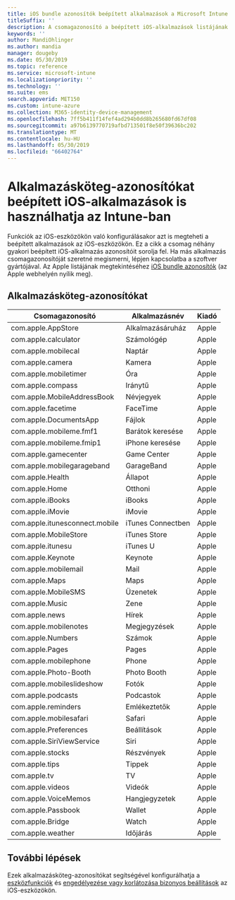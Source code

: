 ```yaml
---
title: iOS bundle azonosítók beépített alkalmazások a Microsoft Intune – Azure |} A Microsoft Docs
titleSuffix: ''
description: A csomagazonosító a beépített iOS-alkalmazások listájának megtekintéséhez. Ezek alkalmazásköteg-azonosítókat használni, hogy kifejezetten engedélyezzék az eszközkonfigurációs profilok alkalmazásokat és szabályzatokat a Microsoft Intune-ban.
keywords: ''
author: MandiOhlinger
ms.author: mandia
manager: dougeby
ms.date: 05/30/2019
ms.topic: reference
ms.service: microsoft-intune
ms.localizationpriority: ''
ms.technology: ''
ms.suite: ems
search.appverid: MET150
ms.custom: intune-azure
ms.collection: M365-identity-device-management
ms.openlocfilehash: 7ff5b411f14fef4ad294b0dd8b265680fd67df08
ms.sourcegitcommit: a97b6139770719afbd713501f8e50f39636bc202
ms.translationtype: MT
ms.contentlocale: hu-HU
ms.lasthandoff: 05/30/2019
ms.locfileid: "66402764"
---
```

# <a name="bundle-ids-for-built-in-ios-apps-you-can-use-in-intune"></a>Alkalmazásköteg-azonosítókat beépített iOS-alkalmazások is használhatja az Intune-ban

Funkciók az iOS-eszközökön való konfigurálásakor azt is megteheti a beépített alkalmazások az iOS-eszközökön. Ez a cikk a csomag néhány gyakori beépített iOS-alkalmazás azonosítóit sorolja fel. Ha más alkalmazás csomagazonosítóját szeretné megismerni, lépjen kapcsolatba a szoftver gyártójával. Az Apple listájának megtekintéséhez [iOS bundle azonosítók](https://support.apple.com/guide/mdm/ios-bundle-ids-mdm90f60c1ce/web) (az Apple webhelyén nyílik meg).

## <a name="bundle-ids"></a>Alkalmazásköteg-azonosítókat

| Csomagazonosító                   | Alkalmazásnév     | Kiadó |
|-----------------------------|--------------|-----------|
| com.apple.AppStore          | Alkalmazásáruház    | Apple     |
| com.apple.calculator        | Számológép   | Apple     |
| com.apple.mobilecal         | Naptár     | Apple     |
| com.apple.camera            | Kamera       | Apple     |
| com.apple.mobiletimer       | Óra        | Apple     |
| com.apple.compass           | Iránytű      | Apple     |
| com.apple.MobileAddressBook | Névjegyek     | Apple     |
| com.apple.facetime          | FaceTime     | Apple     |
| com.apple.DocumentsApp      | Fájlok        | Apple     |
| com.apple.mobileme.fmf1     | Barátok keresése | Apple     |
| com.apple.mobileme.fmip1    | iPhone keresése  | Apple     |
| com.apple.gamecenter        | Game Center  | Apple     |
| com.apple.mobilegarageband  | GarageBand   | Apple     |
| com.apple.Health            | Állapot       | Apple     |
| com.apple.Home              | Otthoni         | Apple     |
| com.apple.iBooks            | iBooks       | Apple     |
| com.apple.iMovie            | iMovie       | Apple     |
| com.apple.itunesconnect.mobile | iTunes Connectben | Apple |
| com.apple.MobileStore       | iTunes Store | Apple     |
| com.apple.itunesu           | iTunes U     | Apple     |
| com.apple.Keynote           | Keynote      | Apple     |
| com.apple.mobilemail        | Mail         | Apple     |
| com.apple.Maps              | Maps         | Apple     |
| com.apple.MobileSMS         | Üzenetek     | Apple     |
| com.apple.Music             | Zene        | Apple     |
| com.apple.news              | Hírek         | Apple     |
| com.apple.mobilenotes       | Megjegyzések        | Apple     |
| com.apple.Numbers           | Számok      | Apple     |
| com.apple.Pages             | Pages        | Apple     |
| com.apple.mobilephone       | Phone        | Apple     |
| com.apple.Photo-Booth       | Photo Booth  | Apple     |
| com.apple.mobileslideshow   | Fotók       | Apple     |
| com.apple.podcasts          | Podcastok     | Apple     |
| com.apple.reminders         | Emlékeztetők    | Apple     |
| com.apple.mobilesafari      | Safari       | Apple     |
| com.apple.Preferences       | Beállítások     | Apple     |
| com.apple.SiriViewService   | Siri         | Apple     |
| com.apple.stocks            | Részvények       | Apple     |
| com.apple.tips              | Tippek         | Apple     |
| com.apple.tv                | TV           | Apple     |
| com.apple.videos            | Videók       | Apple     |
| com.apple.VoiceMemos        | Hangjegyzetek   | Apple     |
| com.apple.Passbook          | Wallet       | Apple     |
| com.apple.Bridge            | Watch        | Apple     |
| com.apple.weather           | Időjárás      | Apple     |

## <a name="next-steps"></a>További lépések

Ezek alkalmazásköteg-azonosítókat segítségével konfigurálhatja a [eszközfunkciók](ios-device-features-settings.md) és [engedélyezése vagy korlátozása bizonyos beállítások](device-restrictions-ios.md) az iOS-eszközökön.
